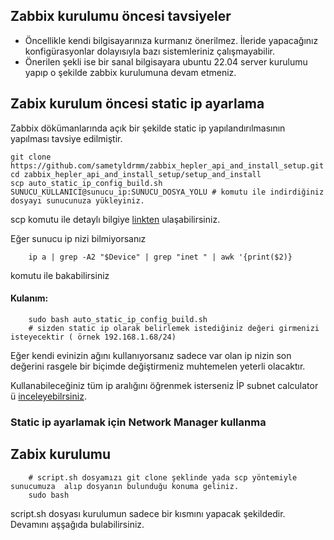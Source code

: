 ## Zabbix kurulumu öncesi tavsiyeler
- Öncellikle kendi bilgisayarınıza kurmanız önerilmez. İleride yapacağınız konfigürasyonlar dolayısıyla bazı sistemleriniz çalışmayabilir.
- Önerilen şekli ise bir sanal bilgisayara ubuntu 22.04 server kurulumu yapıp o şekilde zabbix kurulumuna devam etmeniz.

## Zabix kurulum öncesi static ip ayarlama
Zabbix dökümanlarında açık bir şekilde static ip yapılandırılmasının yapılması tavsiye edilmiştir.
```
git clone https://github.com/sametyldrmm/zabbix_hepler_api_and_install_setup.git
cd zabbix_hepler_api_and_install_setup/setup_and_install
scp auto_static_ip_config_build.sh SUNUCU_KULLANICI@sunucu_ip:SUNUCU_DOSYA_YOLU # komutu ile indirdiğiniz dosyayı sunucunuza yükleyiniz.
```
scp komutu ile detaylı bilgiye [linkten](https://linux.die.net/man/1/scp) ulaşabilirsiniz.

Eğer sunucu ip nizi bilmiyorsanız 
```
    ip a | grep -A2 "$Device" | grep "inet " | awk '{print($2)} 
```
komutu ile bakabilirsiniz

#### Kulanım:
```
    sudo bash auto_static_ip_config_build.sh
    # sizden static ip olarak belirlemek istediğiniz değeri girmenizi isteyecektir ( örnek 192.168.1.68/24)
``` 

Eğer kendi evinizin ağını kullanıyorsanız sadece var olan ip nizin son değerini rasgele bir biçimde değiştirmeniz muhtemelen yeterli olacaktır.

Kullanabileceğiniz tüm ip aralığını öğrenmek isterseniz İP subnet calculator ü [inceleyebilrsiniz](https://www.calculator.net/ip-subnet-calculator.html?cclass=any&csubnet=30&cip=85.107.65.191&ctype=ipv4&printit=0&x=79&y=33).

### Static ip ayarlamak için Network Manager kullanma


## Zabix kurulumu

```
    # script.sh dosyamızı git clone şeklinde yada scp yöntemiyle sunucumuza  alıp dosyanın bulunduğu konuma geliniz.
    sudo bash 
```
script.sh dosyası kurulumun sadece bir kısmını yapacak şekildedir. 
Devamını aşşağıda bulabilirsiniz.
